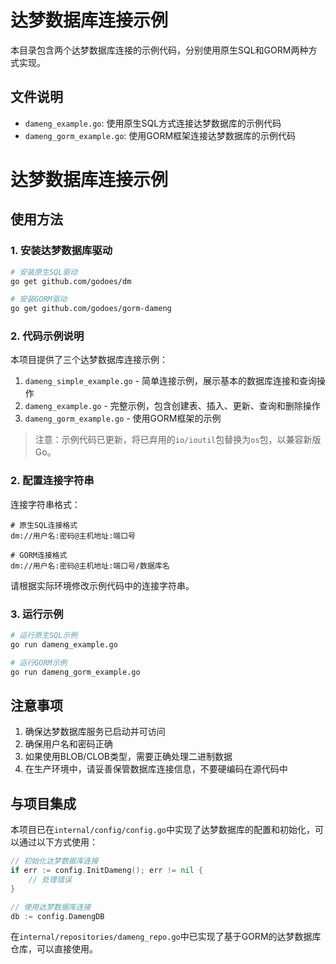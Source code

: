 # 达梦数据库连接示例

本目录包含两个达梦数据库连接的示例代码，分别使用原生SQL和GORM两种方式实现。

## 文件说明

- `dameng_example.go`: 使用原生SQL方式连接达梦数据库的示例代码
- `dameng_gorm_example.go`: 使用GORM框架连接达梦数据库的示例代码

# 达梦数据库连接示例
## 使用方法
### 1. 安装达梦数据库驱动

```bash
# 安装原生SQL驱动
go get github.com/godoes/dm

# 安装GORM驱动
go get github.com/godoes/gorm-dameng
```

### 2. 代码示例说明

本项目提供了三个达梦数据库连接示例：

1. `dameng_simple_example.go` - 简单连接示例，展示基本的数据库连接和查询操作
2. `dameng_example.go` - 完整示例，包含创建表、插入、更新、查询和删除操作
3. `dameng_gorm_example.go` - 使用GORM框架的示例

> 注意：示例代码已更新，将已弃用的`io/ioutil`包替换为`os`包，以兼容新版Go。

### 2. 配置连接字符串

连接字符串格式：

```
# 原生SQL连接格式
dm://用户名:密码@主机地址:端口号

# GORM连接格式
dm://用户名:密码@主机地址:端口号/数据库名
```

请根据实际环境修改示例代码中的连接字符串。

### 3. 运行示例

```bash
# 运行原生SQL示例
go run dameng_example.go

# 运行GORM示例
go run dameng_gorm_example.go
```

## 注意事项

1. 确保达梦数据库服务已启动并可访问
2. 确保用户名和密码正确
3. 如果使用BLOB/CLOB类型，需要正确处理二进制数据
4. 在生产环境中，请妥善保管数据库连接信息，不要硬编码在源代码中

## 与项目集成

本项目已在`internal/config/config.go`中实现了达梦数据库的配置和初始化，可以通过以下方式使用：

```go
// 初始化达梦数据库连接
if err := config.InitDameng(); err != nil {
    // 处理错误
}

// 使用达梦数据库连接
db := config.DamengDB
```

在`internal/repositories/dameng_repo.go`中已实现了基于GORM的达梦数据库仓库，可以直接使用。